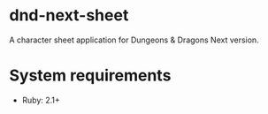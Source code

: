 # dnd-next-sheet

A character sheet application for Dungeons &amp; Dragons Next version.

# System requirements

* Ruby: 2.1+
